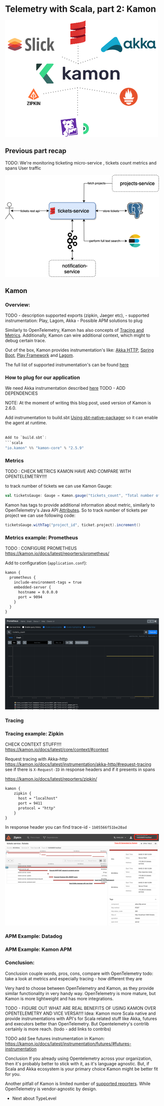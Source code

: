 # Telemetry with Scala, part 2: Kamon
![](images/diagram_kamon.drawio.png)


## Previous part recap
TODO: We're monitoring ticketing micro-service , tickets count metrics and spans
User traffic 

![](images/diagram_system_architecture.drawio.png)

## Kamon
### Overview:

TODO
    - description supported exports (zipkin, Jaeger etc),
    - supported instrumentation: Play, Lagom, Akka
    - Possible APM solutions to plug

Similarly to OpenTelemetry, Kamon has also concepts of [Tracing and Metrics](https://kamon.io/docs/latest/core/#core-apis). 
Additionally, Kamon can wire additional context, which might to debug certain trace. 

Out of the box, Kamon provides instrumentation's like: [Akka HTTP](https://kamon.io/docs/latest/guides/installation/akka-http/), [Spring Boot](https://kamon.io/docs/latest/guides/installation/spring-boot/), [Play Framework](https://kamon.io/docs/latest/guides/installation/play-framework/) and [Lagom](https://kamon.io/docs/latest/guides/installation/lagom-framework/).

The full list of supported instrumentation's can be found [here](https://kamon.io/docs/latest/instrumentation/)

### How to plug for our application
We need Akka instrumentation described [here](https://kamon.io/docs/latest/guides/installation/akka-http/)
 TODO - ADD DEPENDENCIES

NOTE: At the moment of writing this blog post, used version of Kamon is 2.6.0.

Add instrumentation to build.sbt [Using sbt-native-packager](https://kamon.io/docs/latest/guides/how-to/start-with-the-kanela-agent/#using-sbt-native-packager) 
so it can enable the agent at runtime.

```scala

Add to `build.sbt`:
```scala
"io.kamon" %% "kamon-core" % "2.5.9"
```

### Metrics
TODO : CHECK METRICS KAMON HAVE AND COMPARE WITH OPENTELEMETRY!!!!

to track number of tickets we can use Kamon Gauge:
```scala
val ticketsGauge: Gauge = Kamon.gauge("tickets_count", "Total number of tickets")
```

Kamon has tags to provide additional information about metric, similarly to OpenTelemetry's Java API [Attributes](https://javadoc.io/doc/io.opentelemetry/opentelemetry-api/latest/io/opentelemetry/api/common/Attributes.html).
So to track number of tickets per project we can use following code:
```scala
ticketsGauge.withTag("project_id", ticket.project).increment()
```

### Metrics example: Prometheus
TODO : CONFIGURE PROMETHEUS
https://kamon.io/docs/latest/reporters/prometheus/

Add to configuration (`application.conf`):
```hocon
kamon { 
  prometheus {
    include-environment-tags = true
    embedded-server {
      hostname = 0.0.0.0
      port = 9094
    }
  }
}
```

![screenshot_kamon_prometheus.png](images/screenshot_kamon_prometheus.png)

### Tracing



### Tracing example: Zipkin

CHECK CONTEXT STUFF!!!!
https://kamon.io/docs/latest/core/context/#context


Request tracing with Akka-http
https://kamon.io/docs/latest/instrumentation/akka-http/#request-tracing
see if there is `X-Request-ID` in response headers and if it presents in spans

https://kamon.io/docs/latest/reporters/zipkin/

```hocon
kamon {
    zipkin {
      host = "localhost"
      port = 9411
      protocol = "http"
    }
}
```

In response header you can find
trace-id - `1b05566f51be20ad`

![screenshot_kamon_zipkin.png](images/screenshot_kamon_zipkin.png)

### APM Example: Datadog

### APM Example: Kamon APM

### Conclusion: 

Conclusion
couple words, pros, cons, compare with OpenTelemetry
todo: take a look at metrics and especially tracing - how different they are

Very hard to choose between OpenTelemetry and Kamon, as they provide similar functionality in very handy way.
OpenTelemetry is more mature, but Kamon is more lightweight and has more integrations.

TODO - FIGURE OUT WHAT ARE REAL BENEFITS OF USING KAMON OVER OPENTELEMETRY AND VICE VERSA!!!!
Idea: Kamon more Scala native and provide instrumentations with API's for Scala related stuff like Akka, futures and executors better than OpenTelemetry.
But Opentelemetry's contrlib certainly is more reach. (todo - add links to contribs)

TODO add 
See futures instrumentation in Kamon: https://kamon.io/docs/latest/instrumentation/futures/#futures-instrumentation

Conclusion
If you already using Opentelemetry across your organization, then it's probably better to stick with it, as it's language agnostic.
But, if Scala and Akka ecosystem is your primary choice Kamon might be better fit for you.


Another pitfall of Kamon is limited number of [supported reporters](https://kamon.io/docs/latest/reporters/). While OpenTelemetry is vendor-agnostic by design.  


- Next about TypeLevel 
